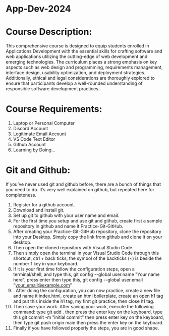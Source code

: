 # App-Dev-2024

# Course Description: 
This comprehensive course is designed to equip students enrolled in Applications Development with the essential skills for crafting software and web applications utilizing the cutting-edge of web development and emerging technologies. The curriculum places a strong emphasis on key aspects such as web design and programming, requirements management, interface design, usability optimization, and deployment strategies. Additionally, ethical and legal considerations are thoroughly explored to ensure that participants develop a well-rounded understanding of responsible software development practices.

# Course Requirements:
1. Laptop or Personal Computer
2. Discord Account
3. Legitimate Email Account
4. VS Code Text Editor
5. Github Account
6. Learning by Doing...

# Git and Github: 
If you’ve never used git and github before, there are a bunch of things that you need to do. It’s very well explained on github, but repeated here for completeness.
1. Register for a github account.
2. Download and install git.
3. Set up git to github with your user name and email.
4. For the first time you setup and use git and github, create first a sample repository in github and name it Practice-Git-GitHub.
5. After creating your Practice-Git-GitHub repository, clone the repository into your Desktop. Simply copy the link from github and clone it on your desktop.
6. Then open the cloned repository with Visual Studio Code.
7. Then simply open the terminal in your Visual Studio Code through this shortcut, ctrl + back ticks, the symbol of the backticks (~) is beside the number 1 key in your keyboard.
8. If it is your first time follow the configuration steps, open a terminal/shell, and type this, git config --global user.name "Your name here", press enter then type this, git config --global user.email "your_email@example.com"
9. . After doing the configuration, you can now practice, create a new file and name it index.html, create an html boilerplate, create an open h1 tag  and put this inside the h1 tag, my first git practice, then close h1 tag.
10. Then save your work. After saving your work, execute the following command: type git add . then press the enter key on the keyboard, type this git commit -m "initial commit" then press enter key on the keyboard, then type git push origin main then press the enter key on the keyboard.
11. Finally if you have followed properly the steps, you are in good shape.

